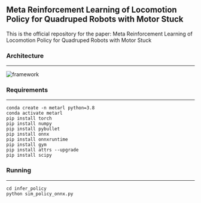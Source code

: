 
## Meta Reinforcement Learning of Locomotion Policy for Quadruped Robots with Motor Stuck


This is the official repository for the paper: Meta Reinforcement Learning of Locomotion Policy for Quadruped Robots with Motor Stuck

### Architecture

---

![framework](https://github.com/chenci107/MetaRL_for_Quadruped/assets/48233618/6a499416-594c-47af-a3ee-0a93a0a10de6)


### Requirements

---

```
conda create -n metarl python=3.8
conda activate metarl
pip install torch
pip install numpy
pip install pybullet
pip install onnx
pip install onnxruntime
pip install gym
pip install attrs --upgrade
pip install scipy
```

### Running 

---

```
cd infer_policy
python sim_policy_onnx.py
```
